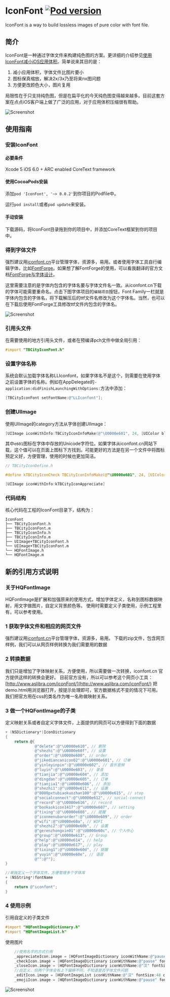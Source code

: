 # IconFont [![Pod version](https://badge.fury.io/co/IconFont.svg)](http://badge.fury.io/co/IconFont)

IconFont is a way to build lossless images of pure color with font file.

## 简介

IconFont是一种通过字体文件来构建纯色图的方案。更详细的介绍参见[使用IconFont减小iOS应用体积](http://johnwong.github.io/mobile/2015/04/03/using-icon-font-in-ios.html)。简单说来其目的是：

1. 减小应用体积，字体文件比图片要小
1. 图标保真缩放，解决2x/3x乃至将来nx图问题
1. 方便更改颜色大小，图片复用

局限性在于只支持纯色图，但是在扁平化的今天纯色图变得越来越多。目前这套方案在点点iOS客户端上做了广泛的应用，对于应用体积压缩很有帮助。

![Screenshot](http://johnwong.github.io/images/2015-04-04-iconfont-screenshot.png)

## 使用指南

### 安装IconFont

#### 必要条件

Xcode 5
iOS 6.0 +
ARC enabled
CoreText framework

#### 使用CocoaPods安装

添加`pod 'IconFont', '~> 0.0.2'`到你项目的Podfile中。

运行`pod install`或者`pod update`来安装。

#### 手动安装

下载源码，将IconFont目录拖到你的项目中，并添加CoreText框架到你的项目中。

### 得到字体文件

强烈建议用[iconfont.cn](http://iconfont.cn/)平台管理字体，资源多，易用。或者使用字体工具自行编辑字体，比如[FontForge](http://fontforge.github.io/en-US/)。如果想了解FontForge的使用，可以看我翻译的官方文档[FontForge与字体设计](http://designwithfontforge.com/zh-CN/index.html)。

这里需要注意的是字体内包含的字体名要与字体文件名一致。从iconfont.cn下载的字体可能需要重命名。点击下图字体项目的`编辑项目`按钮，Font Family一栏就是字体内包含的字体名，将下载解压后的ttf文件名修改为这个字体名。当然，也可以在下载后使用FontForge工具修改ttf文件内包含的字体名。

![Screenshot](http://johnwong.github.io/images/2015-04-04-iconfont-web.png)

### 引用头文件

在需要使用的地方引用头文件，或者在预编译pch文件中做全局引用：

```objective-c
#import "TBCityIconFont.h"
```

### 设置字体名称

系统会默认加载字体名称LLIconfont，如果字体名不是这个，则需要在使用字体之前设置字体的名称。例如在AppDelegate的`-application:didFinishLaunchingWithOptions:`方法中添加：

```objective-c
[TBCityIconFont setFontName:@"LLIconfont"];
```

### 创建UIImage

使用UIImage的category方法从字体创建UIImage：

```objective-c
[UIImage iconWithInfo:TBCityIconInfoMake(@"\U0000e601", 24, [UIColor blackColor])]
```
其中`e601`图标在字体中存放的Unicode字符位。如果字体从iconfont.cn网站下载，这个值可以在页面上图标下方找到。可能更好的方法是在另一个文件中将图标预定义好，方便管理，使用的时候也更加简洁。

```objective-c
// TBCityIconDefine.h

#define kTBCityIconCheck TBCityIconInfoMake(@"\U0000e601", 24, [UIColor blackColor])
```

```objective-c
[UIImage iconWithInfo:kTBCityIconAppreciate]
```

### 代码结构

核心代码在工程的IconFont目录下，结构为：

```
IconFont
├── TBCityIconFont.h
├── TBCityIconFont.m
├── TBCityIconInfo.h
├── TBCityIconInfo.m
├── UIImage+TBCityIconFont.h
└── UIImage+TBCityIconFont.m
└── HQFontImage.h
└── HQFontImage.m
```

## 新的引用方式说明

### 关于HQFontImage

HQFontImage是扩展和加强原来的使用方式，增加字体定义，名称到图标数据映射，用文字做图片，自定义背景颜色等。
使用时需要定义子类使用，示例工程里有，可以参考使用。

### 1 获取字体文件和相应的网页文件

强烈建议用[iconfont.cn](http://iconfont.cn/)平台管理字体，资源多，易用。
下载的zip文件，包含网页样例，我们可以从网页样例转换为我们需要用的数据

### 2 转换数据

我们只是增加了字体映射关系，方便使用，所以需要做一次转换，iconfont.cn 官方提供这样的转换会更好。
目前官方没有，所以可以参考这个网页小工具：
[http://www.aslibra.com/iconFont/](http://www.aslibra.com/iconFont/)
把demo.html用浏览器打开，按提示处理即可，官方数据格式不变的情况下可用。
我们把官方用在css的类名作为唯一名称做映射关系。

### 3 做一个HQFontImage的子类

定义映射关系或者自定义字体文件，上面提供的网页可以方便得到下面的数据

```objective-c
+ (NSDictionary*)IconDictionary
{
    return @{
             @"delete":@"\U0000e610", // 删除
             @"shezhi":@"\U0000e60f", // 设置
             @"order":@"\U0000e600", // order
             @"jikediancanicon02":@"\U0000e601", // 订单
             @"yinleyinpin":@"\U0000e602", // 音乐音频
             @"luyin":@"\U0000e603", // 录音
             @"tianjia":@"\U0000e604", // 添加
             @"dingdan":@"\U0000e605", // 订单
             @"tianjia1":@"\U0000e606", // 添加
             @"shezhi1":@"\U0000e611", // 设置
             @"8080pxtubiaokuozhan100":@"\U0000e615", // stop
             @"socialconnect":@"\U0000e612", // social-connect
             @"record":@"\U0000e616", // record
             @"bookaskicon1417":@"\U0000e607", // setting
             @"tixing":@"\U0000e608", // 提醒
             @"iconmenubarorder":@"\U0000e609", // order
             @"wifi":@"\U0000e60a", // WIFI
             @"shezhi2":@"\U0000e60b", // 设置
             @"gerenzhongxin01":@"\U0000e60c", // 个人中心 
             @"group":@"\U0000e613", // Group 
             @"help":@"\U0000e614", // help 
             @"play":@"\U0000e617", // play 
             @"tixing1":@"\U0000e60d", // 提醒 
             @"yuyin":@"\U0000e60e", // 语音 
             @"":@""};
}

//单独定义一个字体文件，方便管理多个字体库
+ (NSString*)fontName
{
    return @"iconfont";
}
```

### 4 使用示例

引用自定义的子类文件
```objective-c
#import "HQFontImageDictionary.h"
#import "HQFontImageList.h"
```

使用图片
```objective-c
    //使用名字的方式引用
    _appreciateIcon.image = [HQFontImageDictionary iconWithName:@"pause" fontSize:48 color:[UIColor redColor] inset:UIEdgeInsetsMake(10, 10, 10, 10)];
    _checkIcon.image = [HQFontImageDictionary iconWithName:@"pause" fontSize:48 color:[UIColor blueColor] padding:0.3 withBackgroundColor:[UIColor yellowColor]];
    _closeIcon.image = [HQFontImageDictionary iconWithName:@"汉" fontSize:48 color:[UIColor redColor]];
    //自定义，但两个字体会有上下偏移不同，不知道是否字体文件问题
    _editIcon.image = [HQFontImageList iconWithName:@"汉" fontSize:48 color:[UIColor redColor]];
    _emojiIcon.image = [HQFontImageDictionary iconWithName:@"pause" fontSize:48 color:[UIColor redColor] withBackgroundColor:[UIColor blackColor]];
```

![Screenshot](https://raw.githubusercontent.com/hqlulu/hqlulu.github.io/master/static/iconFont2.png)
